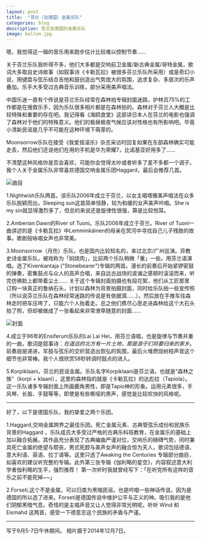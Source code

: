 ```yaml
---
layout: post
title:  "芬兰（及德国）金属乐队"
categories: blog
description: 芬兰及德国的金属乐队
image: ballon.jpg
---
```


嗯，我觉得这一辑的音乐用来跑步估计比较难以控制节奏……

关于芬兰乐队我听得不多，他们大多都是交响前卫金属/新古典金属/哥特金属，歌词大多取自史诗故事（如叙事诗《卡勒瓦拉》被很多芬兰乐队所采用）或是奇幻小说，用键盘与弦乐结合吉他和鼓创造出气势庞大的氛围，追求复杂、多层次的乐声叠加。乐手大多受过古典音乐训练，部分采用美声唱法。        

中国乐迷一直有个传说是芬兰乐队经常在森林拍专辑封面迷路，护林员75%的工作都是在搜救乐手，因为乐队很多相片都是在森林拍的。森林对于芬兰人大概是比较特殊和重要的存在吧。我记得看《海鸥食堂》这部讲日本人在芬兰的电影也强调了森林对于他们的特殊意义。他们的极昼极夜气候应该对性格也有所影响吧。毕竟小清新民谣是几乎不可能在这种环境下萌芽的。   

Moonsorrow乐队在接受《我爱摇滚乐》杂志采访时回复如果在东部森林确实可能走丢，然后他们还说他们在用的手机是华为荣耀7，比诺基亚好用多了……

不清楚这种风格你是否会喜欢，可能你会觉得太吵或者听多了差不多都一个调子。我个人关于金属乐队非常喜欢德国交响金属乐团Haggard，最后会推荐几首。

![曲目](http://7xtcjb.com2.z0.glb.clouddn.com/%E5%BE%AE%E4%BF%A1%E6%88%AA%E5%9B%BE_20160907160030.jpg)

1.Nightwish乐队两首。该乐队2006年成立于芬兰，以女主唱塔雅美声唱法在众多乐队脱颖而出。Sleeping sun这首简单恬静，较为和缓的女声美声吟唱。She is my sin就显得激烈多了，但总的来说还是旋律性很强，算是比较悦耳。

2.Amberian Dawn的River of Tuoni。乐队2006年成立于芬兰。River of Tuoni一曲讲述的是《卡勒瓦拉》中Lemminkäinen的母亲在冥河中寻找自己儿子残肢的故事。歌剧般咏唱女声也非常美。

3.Moonsorrow（月伤）乐队，也是国内比较知名的，来过北京/广州巡演。异教史诗金属乐队，被戏称为「焖烧肉」，比前两个乐队稍微「重」一些。用芬兰语演唱。选了Kivenkantaja ("Stonebearer")专辑的两首。漫长的前奏后开始紧锣密鼓的弹奏，密集鼓点与众人的高声合唱，来自远古战场的波澜之感顿时滚滚而来，听完仿佛脸上都带着尘土……
关于这个专辑封面拍摄也有段花絮，他们从工匠那里订购一块真正的鲁纳石头，计划以森林为背景拍摄封面，同时给乐队拍一些宣传照（所以说芬兰乐队在森林经常迷路的传说是有依据滴……）。然后放在手推车往森林走时把车压垮了，只能六个人抬着走。总之他们费尽心思走进森林给这个大石头拍了照，但却被做成了一张看起来非常潦草随意的封面……


![封面](http://7xtcjb.com2.z0.glb.clouddn.com/s4717330.jpg)


4.成立于96年的Ensiferum乐队的Lai Lai Hei，用芬兰语唱，也是旋律与节奏并重的一曲，歌词是叙事诗：*在遥远的北方有一片土地，那是游子们将要归来的家乡*。前奏层层递进，军鼓与弦乐的交织营造出恢弘的氛围，最后火堆燃烧树枝声音这个细节也非常棒。我个人很欣赏58秒转调时鼓点的进入。

5.Korpiklaani，芬兰的民谣金属。乐队名字Korpiklaani是芬兰语，也就是“森林之族”（korpi + klaani），这里的森林指的就是《卡勒瓦拉》的达彪拉（Tapiola）。这一乐队诸多专辑封面上所画鹿角男性，即是Tapio神的形象。运用元素很多，手风琴、长笛、手鼓等等，即使是有些嘶哑的男声，感觉是比较欢快的风格呢。

---

好了，以下是德国乐队，我的挚爱之两个乐团。

1.Haggard,交响金属跨界之最佳乐团。死亡金属元素、古典管弦乐成份和民族乐背景的Haggard ，乐队成员大多受过严格的古典乐科班教育，在金属乐的基础上加以融合拓展。其作品充分表现了古典编曲严谨对位，交响乐的磅礴气势，同时兼具死亡金属的绝望与颓丧，男式死腔与美声女声的融合惊为天人，歌词包括德语、意大利语、英语、拉丁语等。这里只选了Awaking the Centuries 专辑部分曲目，如喜欢的建议听完整的专辑。此外第三张专辑《伽利略的星空》，内容叙述意大利学者伽利略的生平，强烈推荐！
第一次听时我就曾经写下：「在听完所有这样的音乐之前不能死掉~~」

2.Forseti,这个不是金属，可以归类为黑暗民谣。也是吟唱一些神话传说。因为是德国的所以选了进来。Forseti是德国传说中维护公平与正义的神。吸引我的是他们阴郁黑暗气息。奇怪的是主唱声音又让人觉得非常光明呢。听听 Wind 和 Eismahd 这两首，感受一下德意志这个民族的矛盾与严谨。


---

写于9月5-7日午休期间。
相片摄于2014年12月7日。



